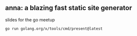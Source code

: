 ## anna: a blazing fast static site generator

 slides for the go meetup

```sh
go run golang.org/x/tools/cmd/present@latest
```
